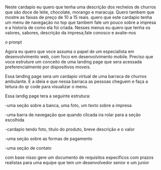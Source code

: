 Neste cardapio eu quero que tenha uma descrição dos recheios de churros que são doce de leite, chocolate, morango e maracuja. Quero tambem que mostre as faixas de preço de 10 a 15 reais.
quero que este cardapio tenha um menu de navegação no top que tambem fale um pouco sobre a impresa e a historia de como ela foi criada. Nesses menus eu quero que tenha os valores, sabores, descrição da impresa,fale conosco e avalie-nos


o pronpt

Agora eu quero que voce assuma o papel de um  especialista em desenvolvimento web, com foco em desenvolvimento mobile. Preciso que voce estruture um conceito de uma landing page que sera acessada preferencialmente por dispositivos moveis.

Essa landing page sera um cardapio virtual de uma barraca de churros ambulante. E a ideia e que nessa barraca as pessoas cheguem e faça a leitura do qr code para visualizar o menu.

Essa landig page tera a seguinte estrutura:

-uma seção sobre a banca, uma foto, um texto sobre a impresa 

-uma barra de navegação que quando clicada ira rolar para a seção escolhida

-cardapio tendo foto, titulo do produto, breve descrição e o valor 

-uma seção sobre as formas de pagamento 

-uma seção de contato

com base nisso gere um documento de requisitos especificos com prazos realistas para uma equipe que tem um desenvolvedor senior e um junior